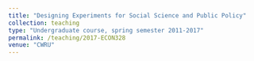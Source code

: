 ```yaml
---
title: "Designing Experiments for Social Science and Public Policy"
collection: teaching
type: "Undergraduate course, spring semester 2011-2017"
permalink: /teaching/2017-ECON328
venue: "CWRU"
---
```

